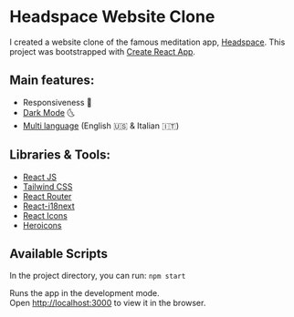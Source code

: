 # Headspace Website Clone

I created a website clone of the famous meditation app, [Headspace](https://www.headspace.com/).
This project was bootstrapped with [Create React App](https://github.com/facebook/create-react-app). <br>
## Main features:
- Responsiveness :iphone:
- [Dark Mode](https://tailwindcss.com/docs/dark-mode) :last_quarter_moon_with_face:
- [Multi language](https://github.com/i18next/react-i18next) (English :us: & Italian :it:)


## Libraries & Tools:
- [React JS](https://it.reactjs.org/)
- [Tailwind CSS](https://tailwindcss.com/)
- [React Router](https://github.com/ReactTraining/react-router)
- [React-i18next](https://github.com/i18next/react-i18next)
- [React Icons](https://github.com/react-icons/react-icons)
- [Heroicons](https://heroicons.com/)


## Available Scripts

In the project directory, you can run:  `npm start`

Runs the app in the development mode.\
Open [http://localhost:3000](http://localhost:3000) to view it in the browser.

